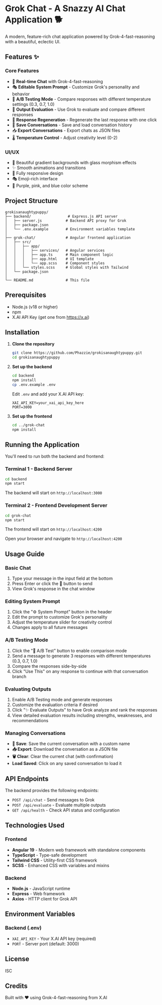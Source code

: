# Grok Chat - A Snazzy AI Chat Application 🐕

A modern, feature-rich chat application powered by Grok-4-fast-reasoning with a beautiful, eclectic UI.

## Features ✨

### Core Features
- 💬 **Real-time Chat** with Grok-4-fast-reasoning
- 🎭 **Editable System Prompt** - Customize Grok's personality and behavior
- 🔀 **A/B Testing Mode** - Compare responses with different temperature settings (0.3, 0.7, 1.0)
- 🎯 **Output Evaluation** - Use Grok to evaluate and compare different responses
- 🔄 **Response Regeneration** - Regenerate the last response with one click
- 💾 **Save Conversations** - Save and load conversation history
- 📥 **Export Conversations** - Export chats as JSON files
- 🌡️ **Temperature Control** - Adjust creativity level (0-2)

### UI/UX
- 🎨 Beautiful gradient backgrounds with glass morphism effects
- ✨ Smooth animations and transitions
- 📱 Fully responsive design
- 🎭 Emoji-rich interface
- 🌈 Purple, pink, and blue color scheme

## Project Structure

```
grokisanaughtypuppy/
├── backend/                 # Express.js API server
│   ├── server.js           # Backend API proxy for Grok
│   ├── package.json
│   └── .env.example        # Environment variables template
│
├── grok-chat/              # Angular frontend application
│   ├── src/
│   │   ├── app/
│   │   │   ├── services/   # Angular services
│   │   │   ├── app.ts      # Main component logic
│   │   │   ├── app.html    # UI template
│   │   │   └── app.scss    # Component styles
│   │   └── styles.scss     # Global styles with Tailwind
│   └── package.json
│
└── README.md               # This file
```

## Prerequisites

- Node.js (v18 or higher)
- npm
- X.AI API Key (get one from https://x.ai)

## Installation

1. **Clone the repository**
   ```bash
   git clone https://github.com/Phazzie/grokisanaughtypuppy.git
   cd grokisanaughtypuppy
   ```

2. **Set up the backend**
   ```bash
   cd backend
   npm install
   cp .env.example .env
   ```
   
   Edit `.env` and add your X.AI API key:
   ```
   XAI_API_KEY=your_xai_api_key_here
   PORT=3000
   ```

3. **Set up the frontend**
   ```bash
   cd ../grok-chat
   npm install
   ```

## Running the Application

You'll need to run both the backend and frontend:

### Terminal 1 - Backend Server
```bash
cd backend
npm start
```
The backend will start on `http://localhost:3000`

### Terminal 2 - Frontend Development Server
```bash
cd grok-chat
npm start
```
The frontend will start on `http://localhost:4200`

Open your browser and navigate to `http://localhost:4200`

## Usage Guide

### Basic Chat
1. Type your message in the input field at the bottom
2. Press Enter or click the 🚀 button to send
3. View Grok's response in the chat window

### Editing System Prompt
1. Click the "⚙️ System Prompt" button in the header
2. Edit the prompt to customize Grok's personality
3. Adjust the temperature slider for creativity control
4. Changes apply to all future messages

### A/B Testing Mode
1. Click the "🔀 A/B Test" button to enable comparison mode
2. Send a message to generate 3 responses with different temperatures (0.3, 0.7, 1.0)
3. Compare the responses side-by-side
4. Click "Use This" on any response to continue with that conversation branch

### Evaluating Outputs
1. Enable A/B Testing mode and generate responses
2. Customize the evaluation criteria if desired
3. Click "✨ Evaluate Outputs" to have Grok analyze and rank the responses
4. View detailed evaluation results including strengths, weaknesses, and recommendations

### Managing Conversations
- **💾 Save**: Save the current conversation with a custom name
- **📥 Export**: Download the conversation as a JSON file
- **🗑️ Clear**: Clear the current chat (with confirmation)
- **Load Saved**: Click on any saved conversation to load it

## API Endpoints

The backend provides the following endpoints:

- `POST /api/chat` - Send messages to Grok
- `POST /api/evaluate` - Evaluate multiple outputs
- `GET /api/health` - Check API status and configuration

## Technologies Used

### Frontend
- **Angular 19** - Modern web framework with standalone components
- **TypeScript** - Type-safe development
- **Tailwind CSS** - Utility-first CSS framework
- **SCSS** - Enhanced CSS with variables and mixins

### Backend
- **Node.js** - JavaScript runtime
- **Express** - Web framework
- **Axios** - HTTP client for Grok API

## Environment Variables

### Backend (.env)
- `XAI_API_KEY` - Your X.AI API key (required)
- `PORT` - Server port (default: 3000)

## License

ISC

## Credits

Built with ❤️ using Grok-4-fast-reasoning from X.AI
